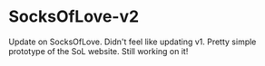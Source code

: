 # SocksOfLove-v2
Update on SocksOfLove. Didn't feel like updating v1. 
Pretty simple prototype of the SoL website. 
Still working on it!
